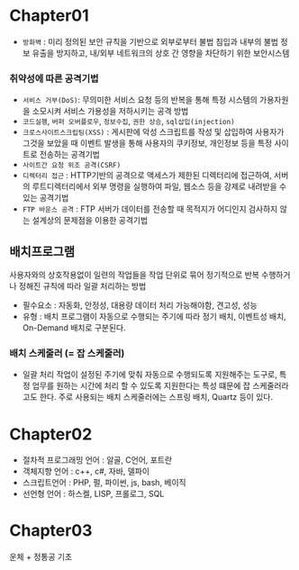# Chapter01

- `방화벽` : 미리 정의된 보안 규칙을 기반으로 외부로부터 불법 침입과 내부의 불법 정보 유출을 방지하고, 내/외부 네트워크의 상호 간 영향을 차단하기 위한 보안시스템

### 취약성에 따른 공격기법
- `서비스 거부(DoS)`: 무의미한 서비스 요청 등의 반복을 통해 특정 시스템의 가용자원을 소모시켜 서비스 가용성을 저하시키는 공격 방법
- `코드실행`, `버퍼 오버플로우`, `정보수집`, `권한 상승`, `sql삽입(injection)`
- `크로스사이트스크립팅(XSS)` : 게시판에 악성 스크립트를 작성 및 삽입하여 사용자가 그것을 보았을 때 이벤트 발생을 통해 사용자의 쿠키정보, 개인정보 등을 특정 사이트로 전송하는 공격기법
- `사이트간 요청 위조 공격(CSRF)` 
- `디렉터리 접근` : HTTP기반의 공격으로 액세스가 제한된 디렉터리에 접근하여, 서버의 루트디렉터리에서 외부 명령을 실행하여 파일, 웹소스 등을 강제로 내려받을 수 있는 공격기법
- `FTP 바운스 공격` : FTP 서버가 데이터를 전송할 때 목적지가 어디인지 검사하지 않는 설계상의 문제점을 이용한 공격기법

## 배치프로그램
사용자와의 상호작용없이 일련의 작업들을 작업 단위로 묶어 정기적으로 반복 수행하거나 정해진 규칙에 따라 일괄 처리하는 방법

- 필수요소 : 자동화, 안정성, 대용량 데이터 처리 가능해야함, 견고성, 성능
- 유형 : 배치 프로그램이 자동으로 수행되는 주기에 따라 정기 배치, 이벤트성 배치, On-Demand 배치로 구분된다.

### 배치 스케줄러 (= 잡 스케줄러)
- 일괄 처리 작업이 설정된 주기에 맞춰 자동으로 수행되도록 지원해주는 도구로, 특정 업무를 원하는 시간에 처리
  할 수 있도록 지원한다는 특성 떄문에 잡 스케줄러라고도 한다. 주로 사용되는 배치 스케줄러에는 스프링 배치,
  Quartz 등이 있다.
  
  
  
# Chapter02
- 절차적 프로그래밍 언어 : 알골, C언어, 포트란
- 객체지향 언어 : c++, c#, 자바, 델파이
- 스크립트언어 : PHP, 펄, 파이썬, js, bash, 베이직
- 선언형 언어 : 하스켈, LISP, 프롤로그, SQL
  
# Chapter03
운체 + 정통공 기초
